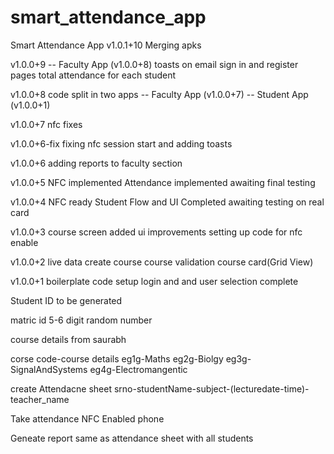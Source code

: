 # smart_attendance_app

Smart Attendance App
v1.0.1+10
Merging apks

v1.0.0+9
-- Faculty App (v1.0.0+8)
    toasts on email sign in and register pages
    total attendance for each student

v1.0.0+8
code split in two apps
-- Faculty App (v1.0.0+7)
-- Student App (v1.0.0+1)

v1.0.0+7
nfc fixes

v1.0.0+6-fix
fixing nfc session start and adding toasts

v1.0.0+6
adding reports to faculty section

v1.0.0+5
NFC implemented
Attendance implemented
awaiting final testing

v1.0.0+4
NFC ready
Student Flow and UI Completed
awaiting testing on real card

v1.0.0+3
course screen added
ui improvements
setting up code for nfc enable

v1.0.0+2
live data
create course
course validation
course card(Grid View)

v1.0.0+1
boilerplate code setup
login and and user selection complete

Student ID to be generated

matric id 5-6 digit random number

course details from saurabh

corse code-course details
eg1g-Maths
eg2g-Biolgy
eg3g-SignalAndSystems
eg4g-Electromangentic

create Attendacne sheet
srno-studentName-subject-(lecturedate-time)-teacher_name

Take attendance
NFC Enabled phone

Geneate report
same as attendance sheet with all students
